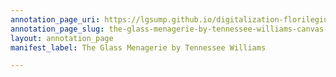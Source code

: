 ```yaml
---
annotation_page_uri: https://lgsump.github.io/digitalization-florilegium/annotations/the-glass-menagerie-by-tennessee-williams-canvas-1-317-006501.json
annotation_page_slug: the-glass-menagerie-by-tennessee-williams-canvas-1-317-006501
layout: annotation_page
manifest_label: The Glass Menagerie by Tennessee Williams

---
```


